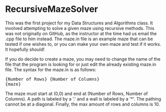 # RecursiveMazeSolver

This was the first project for my Data Structures and Algorithms class. It involved attempting to solve a given maze using recursive methods. This was not originally on GitHub, as the instructor at the time had us email the .cpp file to him instead. The maze.in file is an example maze that can be tested if one wishes to, or you can make your own maze and test if it works. It hopefully should!

If you do decide to create a maze, you may need to change the name of the file that the program is looking for or just edit the already existing maze.in file. The syntax for the maze.in is as follows:
<pre>
{Number of Rows} {Number of Columns}
{maze}
</pre>
The maze must start at (0,0) and end at (Number of Rows, Number of Columns). A path is labeled by a '.' and a wall is labeled by a '*'. The pathing cannot be at a diagonal. Finally, the max amount of rows and columns is 10.
